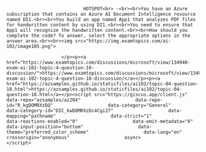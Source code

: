 <p class="card-text">
							
								HOTSPOT<br> -<br><br>You have an Azure subscription that contains an Azure AI Document Intelligence resource named DI1.<br><br>You build an app named App1 that analyzes PDF files for handwritten content by using DI1.<br><br>You need to ensure that App1 will recognize the handwritten content.<br><br>How should you complete the code? To answer, select the appropriate options in the answer area.<br><br><img src="https://img.examtopics.com/ai-102/image105.png">
							
						</p><p><a href="https://www.examtopics.com/discussions/microsoft/view/134940-exam-ai-102-topic-4-question-18-discussion/">https://www.examtopics.com/discussions/microsoft/view/134940-exam-ai-102-topic-4-question-18-discussion/</a></p><p><a href="https://azsamples.github.io/staticfiles/ai102/topic-04-question-18.html">https://azsamples.github.io/staticfiles/ai102/topic-04-question-18.html</a></p><script src="https://giscus.app/client.js"                    data-repo="azsamples/az204"                    data-repo-id="R_kgDOMRXzDQ"                    data-category="General"                    data-category-id="DIC_kwDOMRXzDc4Cgi27"                    data-mapping="pathname"                    data-strict="1"                    data-reactions-enabled="0"                    data-emit-metadata="0"                    data-input-position="bottom"                    data-theme="preferred_color_scheme"                    data-lang="en"                    crossorigin="anonymous"                    async>                    </script>